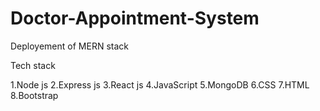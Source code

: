 # Doctor-Appointment-System
Deployement of MERN stack

Tech stack

1.Node js 
2.Express js 
3.React js 
4.JavaScript 
5.MongoDB 
6.CSS 
7.HTML 
8.Bootstrap 
